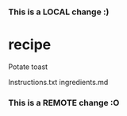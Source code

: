 ### This is a LOCAL change :)
# recipe

Potate toast

Instructions.txt
ingredients.md
### This is a REMOTE change :O

